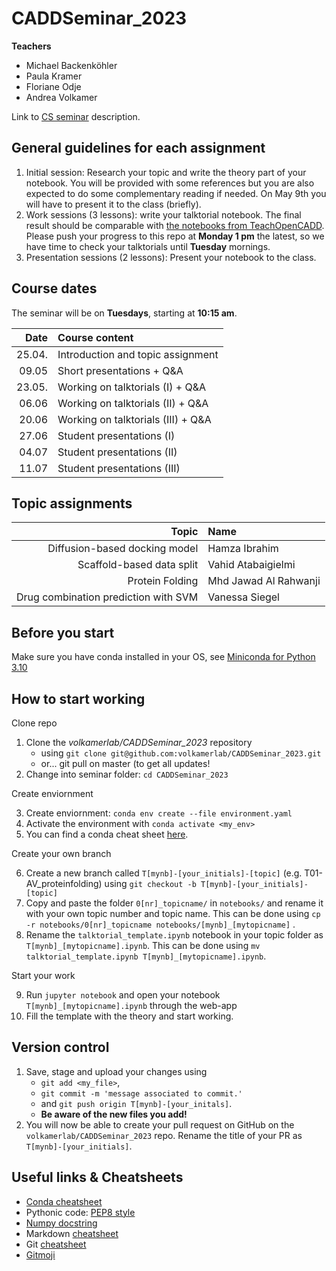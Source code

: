 # CADDSeminar_2023

__Teachers__
* Michael Backenköhler
* Paula Kramer
* Floriane Odje
* Andrea Volkamer


Link to [CS seminar](https://seminars.cs.uni-saarland.de/sose23seminars) description.

## General guidelines for each assignment

  1. Initial session: Research your topic and write the theory part of your notebook. You will be provided with some references but you are also expected to do some complementary reading if needed. On May 9th you will have to present it to the class (briefly).
  2. Work sessions (3 lessons): write your talktorial notebook. The final result should be comparable with [the notebooks from TeachOpenCADD](https://github.com/volkamerlab/teachopencadd). Please push your progress to this repo at **Monday 1 pm** the latest, so we have time to check your talktorials until **Tuesday** mornings.
  3. Presentation sessions (2 lessons): Present your notebook to the class.

## Course dates

The seminar will be on **Tuesdays**, starting at **10:15 am**.

Date   | Course content                                                               |
|-----:|:-----------------------------------------|
25.04. | Introduction and topic assignment
09.05  | Short presentations + Q&A
23.05. | Working on talktorials (I) + Q&A
06.06  | Working on talktorials (II) + Q&A
20.06  | Working on talktorials (III) + Q&A
27.06  | Student presentations (I)
04.07  | Student presentations (II)
11.07  | Student presentations (III)

## Topic assignments

Topic   | Name                                                               |
|-----:|:-----------------------------------------|
Diffusion-based docking model | Hamza Ibrahim
Scaffold-based data split     | Vahid Atabaigielmi
Protein Folding	              |	Mhd Jawad Al Rahwanji
Drug combination prediction with SVM	| Vanessa Siegel

## Before you start

Make sure you have conda installed in your OS, see [Miniconda for Python 3.10](https://docs.conda.io/en/latest/miniconda.html)

## How to start working

  Clone repo
  
  1. Clone the _volkamerlab/CADDSeminar_2023_ repository
      * using `git clone git@github.com:volkamerlab/CADDSeminar_2023.git`
      * or... git pull on master (to get all updates!
  2. Change into seminar folder: `cd CADDSeminar_2023`
  
  Create enviornment
  
  3. Create enviornment: `conda env create --file environment.yaml`
  4. Activate the environment with `conda activate <my_env>`
  5. You can find a conda cheat sheet [here](https://docs.conda.io/projects/conda/en/4.6.0/_downloads/52a95608c49671267e40c689e0bc00ca/conda-cheatsheet.pdf).
  
  Create your own branch
  
  6. Create a new branch called `T[mynb]-[your_initials]-[topic]` (e.g. T01-AV_proteinfolding) using `git checkout -b T[mynb]-[your_initials]-[topic]`
  7. Copy and paste the folder `0[nr]_topicname/` in `notebooks/` and rename it with your own topic number and topic name. This can be done using `cp -r notebooks/0[nr]_topicname notebooks/[mynb]_[mytopicname]` .
  8. Rename the `talktorial_template.ipynb` notebook in your topic folder as `T[mynb]_[mytopicname].ipynb`. This can be done using `mv talktorial_template.ipynb T[mynb]_[mytopicname].ipynb`.
  
  Start your work 
  
  9. Run `jupyter notebook` and open your notebook `T[mynb]_[mytopicname].ipynb` through the web-app
  10. Fill the template with the theory and start working.

## Version control
  1. Save, stage and upload your changes using 
      * `git add <my_file>`, 
      * `git commit -m 'message associated to commit.' ` 
      * and `git push origin T[mynb]-[your_initals]`. 
      * __Be aware of the new files you add!__
  2. You will now be able to create your pull request on GitHub on the `volkamerlab/CADDSeminar_2023` repo. Rename the title of your PR as `T[mynb]-[your_initials]`.

## Useful links & Cheatsheets
* [Conda cheatsheet](https://docs.conda.io/projects/conda/en/4.6.0/_downloads/52a95608c49671267e40c689e0bc00ca/conda-cheatsheet.pdf)
* Pythonic code: [PEP8 style](https://www.python.org/dev/peps/pep-0008/)
* [Numpy docstring](https://numpydoc.readthedocs.io/en/latest/format.html)
* Markdown [cheatsheet](https://github.com/adam-p/markdown-here/wiki/Markdown-Here-Cheatsheet)
* Git [cheatsheet](https://www.atlassian.com/git/tutorials/atlassian-git-cheatsheet)
* [Gitmoji](https://gitmoji.carloscuesta.me/)
